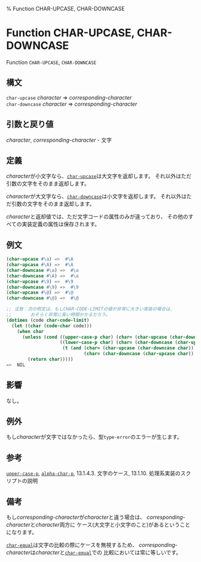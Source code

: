 % Function CHAR-UPCASE, CHAR-DOWNCASE

# Function CHAR-UPCASE, CHAR-DOWNCASE


Function `CHAR-UPCASE`, `CHAR-DOWNCASE`


## 構文

`char-upcase` *character* => *corresponding-character*  
`char-downcase` *character* => *corresponding-character*


## 引数と戻り値

*character*, *corresponding-character* - 文字


## 定義

*character*が小文字なら、[`char-upcase`](13.2.char-case.html)は大文字を返却します。
それ以外はただ引数の文字をそのまま返却します。

*character*が大文字なら、[`char-downcase`](13.2.char-case.html)は小文字を返却します。
それ以外はただ引数の文字をそのまま返却します。

*character*と返却値では、ただ文字コードの属性のみが違っており、
その他のすべての実装定義の属性は保存されます。


## 例文

```lisp
(char-upcase #\a) =>  #\A
(char-upcase #\A) =>  #\A
(char-downcase #\a) =>  #\a
(char-downcase #\A) =>  #\a
(char-upcase #\9) =>  #\9
(char-downcase #\9) =>  #\9
(char-upcase #\@) =>  #\@
(char-downcase #\@) =>  #\@

;; 注意：次の例文は、もしCHAR-CODE-LIMITの値が非常に大きい実装の場合は、
;;       おそらく非常に長い時間かかるだろう。
(dotimes (code char-code-limit)
  (let ((char (code-char code)))
    (when char
      (unless (cond ((upper-case-p char) (char= (char-upcase (char-downcase char)) char))
                    ((lower-case-p char) (char= (char-downcase (char-upcase char)) char))
                     (t (and (char= (char-upcase (char-downcase char)) char)
                             (char= (char-downcase (char-upcase char)) char))))
        (return char)))))
=>  NIL
```


## 影響

なし。


## 例外

もし*character*が文字ではなかったら、型`type-error`のエラーが生じます。


## 参考

[`upper-case-p`](13.2.case-p.html), [`alpha-char-p`](13.2.alpha-char-p.html), 13.1.4.3. 文字のケース, 13.1.10. 処理系実装のスクリプトの説明


## 備考

もし*corresponding-character*が*character*と違う場合は、
*corresponding-character*と*character*両方に
ケース(大文字と小文字のこと)があるということになります。

[`char-equal`](13.2.char-equal.html)は文字の比較の際にケースを無視するため、
*corresponding-character*は*character*と[`char-equal`](13.2.char-equal.html)での
比較においては常に等しいです。

